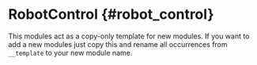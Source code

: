 # RobotControl {#robot_control}

This modules act as a copy-only template for new modules. If you want to add a new modules just copy this and rename all occurrences from `__template`  to your new module name.



